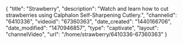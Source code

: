 {
    "title": "Strawberry",
    "description": "Watch and learn how to cut strawberries using Calphalon Self-Sharpening Cutlery.",
    "channelid": "6410336",
    "videoid": "67360363",
    "date_created": "1440166706",
    "date_modified": "1470946857",
    "type": "captivate",
    "layout": "channelVideo",
    "url": "\/home\/strawberry\/6410336-67360363"
}